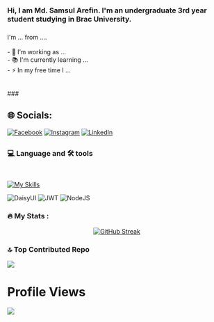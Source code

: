 ### Hi, I am Md. Samsul Arefin. I'm an undergraduate 3rd year student studying in Brac University. 

###

<p align="left">I'm ... from ....<br><br>- 🔭 I’m working as ...<br>- 📚 I'm currently learning ...<br>- ⚡ In my free time I ...</p>
</br>
###

## 🌐 Socials:

[![Facebook](https://img.shields.io/badge/Facebook-%231877F2.svg?logo=Facebook&logoColor=white)](https://facebook.com/https://www.facebook.com/zidan.tanzim/) [![Instagram](https://img.shields.io/badge/Instagram-%23E4405F.svg?logo=Instagram&logoColor=white)](https://instagram.com/https://www.instagram.com/crosshairs_532/) [![LinkedIn](https://img.shields.io/badge/LinkedIn-%230077B5.svg?logo=linkedin&logoColor=white)](https://linkedin.com/in/https://www.linkedin.com/in/md-samsul-arefin-83195321b/) 

## <h3 align="left"> 💻 Language and 🛠 tools</h3> </br>

[![My Skills](https://skillicons.dev/icons?i=js,html,css,react,css,express,figma,firebase,materialui,mongodb,netlify,ps,py,tailwind,vercel)](https://skillicons.dev)

![DaisyUI](https://img.shields.io/badge/daisyui-5A0EF8?style=plastic&logo=daisyui&logoColor=white) ![JWT](https://img.shields.io/badge/JWT-black?style=plastic&logo=JSON%20web%20tokens) ![NodeJS](https://img.shields.io/badge/node.js-6DA55F?style=plastic&logo=node.js&logoColor=white)

<h3 align="left">🔥  My Stats :</h3>

<p align="center">
  <a href="https://git.io/streak-stats"><img src="https://github-readme-streak-stats.herokuapp.com?user=Crosshairs532&theme=nightowl" alt="GitHub Streak" /></a>
</p>


### 🔝 Top Contributed Repo

![](https://github-contributor-stats.vercel.app/api?username=Crosshairs532&limit=5&theme=tokyonight&combine_all_yearly_contributions=true)


# Profile Views

[![](https://visitcount.itsvg.in/api?id=Crosshairs532&icon=8&color=0)](https://visitcount.itsvg.in)

<!-- Proudly created with GPRM ( https://gprm.itsvg.in ) -->
